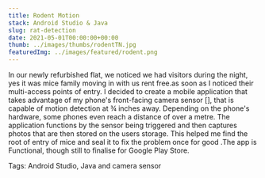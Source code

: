 ```yaml
---
title: Rodent Motion
stack: Android Studio & Java
slug: rat-detection
date: 2021-05-01T00:00:00+00:00
thumb: ../images/thumbs/rodentTN.jpg
featuredImg: ../images/featured/rodent.png
---
```

In our newly refurbished flat, we noticed we had visitors during the night, yes  it was mice family moving in with us rent free.as soon as I noticed  their multi-access points of entry. I decided to create a mobile application that takes advantage of my phone's front-facing camera sensor [], that is capable of motion detection at ¾ inches away. Depending on the phone's hardware, some phones even reach a distance of over a metre. The application functions by the sensor being triggered and then captures photos that are then stored on the users storage. This helped me find the root of entry of mice and seal it to fix the problem once for good .The app is Functional, though still to finalise for Google Play Store.

Tags: Android Studio, Java and camera sensor 

